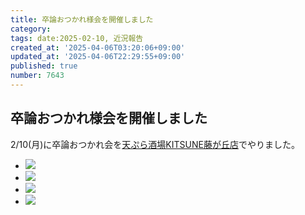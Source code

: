```yaml
---
title: 卒論おつかれ様会を開催しました
category:
tags: date:2025-02-10, 近況報告
created_at: '2025-04-06T03:20:06+09:00'
updated_at: '2025-04-06T22:29:55+09:00'
published: true
number: 7643
---
```


## 卒論おつかれ様会を開催しました 
 2/10(月)に卒論おつかれ会を[天ぷら酒場KITSUNE藤が丘店](https://www.instagram.com/tempura.kitsune.fujigaoka/)でやりました。


<div class="img-container">
    <ul class="slider">
		 <li><img src="https://img.esa.io/uploads/production/attachments/13979/2025/04/06/148142/d38fdf02-79cb-4ae1-af91-7f8199c79d78.webp"   /></li>
		 <li><img src="https://img.esa.io/uploads/production/attachments/13979/2025/04/06/148142/0c73ff62-5fd6-4c1e-a630-6922ee702394.webp"   /></li>
		 <li><img src="https://img.esa.io/uploads/production/attachments/13979/2025/04/06/148142/ff8e9d2d-2b04-4b24-a71b-732aa3c4e115.webp"   /></li>
		 <li><img src="https://img.esa.io/uploads/production/attachments/13979/2025/04/06/148142/2c85bbca-ed57-4265-89ce-e826cac8b758.webp"   /></li>
    </ul>
</div>

 

